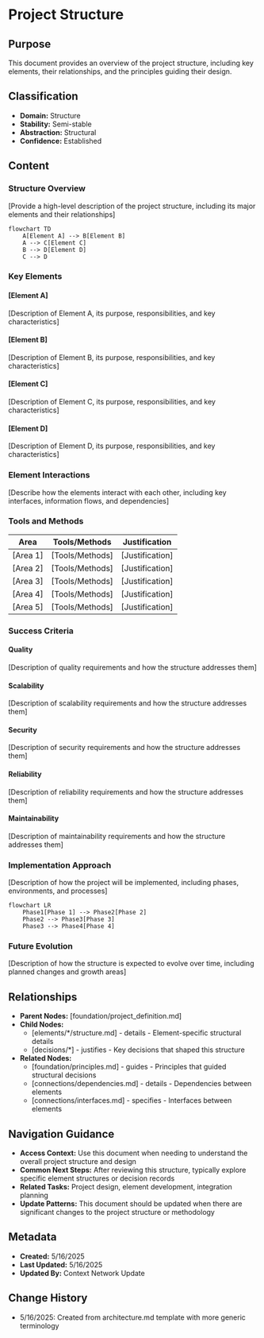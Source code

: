 # Project Structure

## Purpose
This document provides an overview of the project structure, including key elements, their relationships, and the principles guiding their design.

## Classification
- **Domain:** Structure
- **Stability:** Semi-stable
- **Abstraction:** Structural
- **Confidence:** Established

## Content

### Structure Overview

[Provide a high-level description of the project structure, including its major elements and their relationships]

```mermaid
flowchart TD
    A[Element A] --> B[Element B]
    A --> C[Element C]
    B --> D[Element D]
    C --> D
```

### Key Elements

#### [Element A]
[Description of Element A, its purpose, responsibilities, and key characteristics]

#### [Element B]
[Description of Element B, its purpose, responsibilities, and key characteristics]

#### [Element C]
[Description of Element C, its purpose, responsibilities, and key characteristics]

#### [Element D]
[Description of Element D, its purpose, responsibilities, and key characteristics]

### Element Interactions

[Describe how the elements interact with each other, including key interfaces, information flows, and dependencies]

### Tools and Methods

| Area | Tools/Methods | Justification |
|-------|--------------|---------------|
| [Area 1] | [Tools/Methods] | [Justification] |
| [Area 2] | [Tools/Methods] | [Justification] |
| [Area 3] | [Tools/Methods] | [Justification] |
| [Area 4] | [Tools/Methods] | [Justification] |
| [Area 5] | [Tools/Methods] | [Justification] |

### Success Criteria

#### Quality
[Description of quality requirements and how the structure addresses them]

#### Scalability
[Description of scalability requirements and how the structure addresses them]

#### Security
[Description of security requirements and how the structure addresses them]

#### Reliability
[Description of reliability requirements and how the structure addresses them]

#### Maintainability
[Description of maintainability requirements and how the structure addresses them]

### Implementation Approach

[Description of how the project will be implemented, including phases, environments, and processes]

```mermaid
flowchart LR
    Phase1[Phase 1] --> Phase2[Phase 2]
    Phase2 --> Phase3[Phase 3]
    Phase3 --> Phase4[Phase 4]
```

### Future Evolution

[Description of how the structure is expected to evolve over time, including planned changes and growth areas]

## Relationships
- **Parent Nodes:** [foundation/project_definition.md]
- **Child Nodes:** 
  - [elements/*/structure.md] - details - Element-specific structural details
  - [decisions/*] - justifies - Key decisions that shaped this structure
- **Related Nodes:** 
  - [foundation/principles.md] - guides - Principles that guided structural decisions
  - [connections/dependencies.md] - details - Dependencies between elements
  - [connections/interfaces.md] - specifies - Interfaces between elements

## Navigation Guidance
- **Access Context:** Use this document when needing to understand the overall project structure and design
- **Common Next Steps:** After reviewing this structure, typically explore specific element structures or decision records
- **Related Tasks:** Project design, element development, integration planning
- **Update Patterns:** This document should be updated when there are significant changes to the project structure or methodology

## Metadata
- **Created:** 5/16/2025
- **Last Updated:** 5/16/2025
- **Updated By:** Context Network Update

## Change History
- 5/16/2025: Created from architecture.md template with more generic terminology
